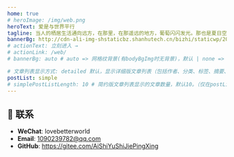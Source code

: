 ```yaml
---
home: true
# heroImage: /img/web.png
heroText: 爱是与世界平行
tagline: 当人的栖居生活通向远方，在那里，在那遥远的地方，葡萄闪闪发光。那也是夏日空旷的田野，森林显现，带着幽深的形象。自然充满着时光的形象，自然栖留，而时光飞速滑行。这一切都来自完美。于是，高空的光芒照耀人类，如同树旁花朵锦绣。
bannerBg: http://cdn-ali-img-shstaticbz.shanhutech.cn/bizhi/staticwp/202201/022201e2d1226b7187ade2a2c851f14e--2635929006.jpg
# actionText: 立刻进入 →
# actionLink: /web/
# bannerBg: auto # auto => 网格纹背景(有bodyBgImg时无背景)，默认 | none => 无 | '大图地址' | background: 自定义背景样式       提示：如发现文本颜色不适应你的背景时可以到palette.styl修改$bannerTextColor变量

# 文章列表显示方式: detailed 默认，显示详细版文章列表（包括作者、分类、标签、摘要、分页等）| simple => 显示简约版文章列表（仅标题和日期）| none 不显示文章列表
postList: simple
# simplePostListLength: 10 # 简约版文章列表显示的文章数量，默认10。（仅在postList设置为simple时生效）
---
```



## :email: 联系

- **WeChat**: lovebetterworld
- **Email**: <a href="mailto:1090239782@qq.com">1090239782@qq.com</a>
- **GitHub**: <https://gitee.com/AiShiYuShiJiePingXing>

